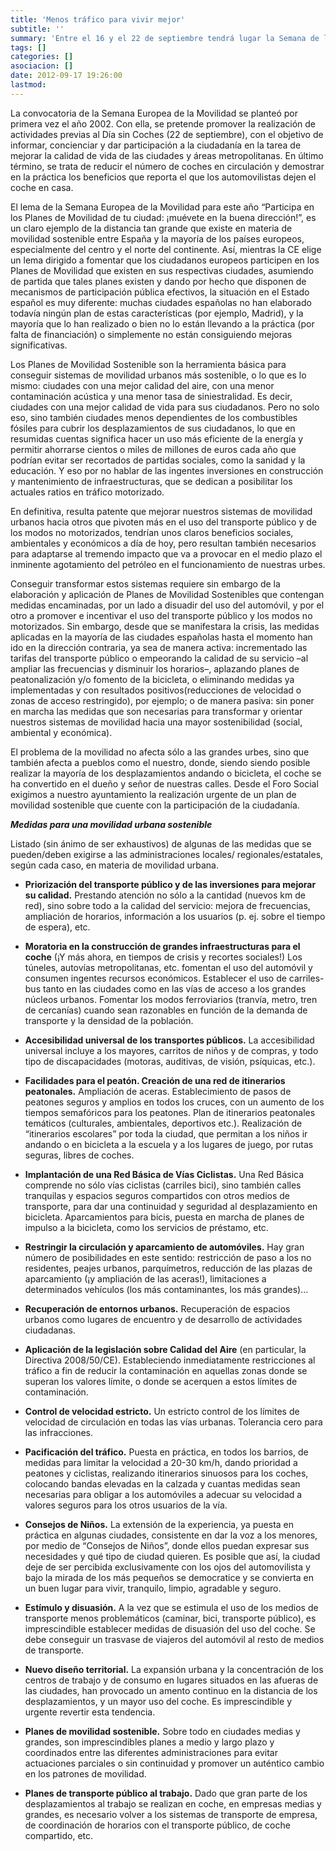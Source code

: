 ```yaml
---
title: 'Menos tráfico para vivir mejor'
subtitle: ''
summary: 'Entre el 16 y el 22 de septiembre tendrá lugar la Semana de la Movilidad en toda la UE, y a la que se suman más de 400 ciudades españolas. Con este motivo Ecologistas en Acción quiere recordar que en los entornos urbanos la calidad de vida, la salud de la población y el coste económico por desplazarse están directamente relacionados con el uso del coche. Sin embargo, todavía la mayoría de las ciudades españolas presentan un uso excesivo del automóvil, y las políticas de transporte y movilidad que se están aplicando -como consecuencia de la crisis- en los sistemas de transporte público y modos no motorizados van en la dirección opuesta para conseguir unos sistemas de movilidad urbanos más sostenibles. '
tags: []
categories: []
asociacion: []
date: 2012-09-17 19:26:00
lastmod:
---
```


La convocatoria de la Semana Europea de la Movilidad se planteó por primera vez el año 2002. Con ella, se pretende promover la realización de actividades previas al Día sin Coches (22 de septiembre), con el objetivo de informar, concienciar y dar participación a la ciudadanía en la tarea de mejorar la calidad de vida de las ciudades y áreas metropolitanas. En último término, se trata de reducir el número de coches en circulación y demostrar en la práctica los beneficios que reporta el que los automovilistas dejen el coche en casa. 

El lema de la Semana Europea de la Movilidad para este año “Participa en los Planes de Movilidad de tu ciudad: ¡muévete en la buena dirección!”, es un claro ejemplo de la distancia tan grande que existe en materia de movilidad sostenible entre España y la mayoría de los países europeos, especialmente del centro y el norte del continente. Así, mientras la CE elige un lema dirigido a fomentar que los ciudadanos europeos participen en los Planes de Movilidad que existen en sus respectivas ciudades, asumiendo de partida que tales planes existen y dando por hecho que disponen de mecanismos de participación pública efectivos, la situación en el Estado español es muy diferente: muchas ciudades españolas no han elaborado todavía ningún plan de estas características (por ejemplo, Madrid), y la mayoría que lo han realizado o bien no lo están llevando a la práctica (por falta de financiación) o simplemente no están consiguiendo mejoras significativas.

Los Planes de Movilidad Sostenible son la herramienta básica para conseguir sistemas de movilidad urbanos más sostenible, o lo que es lo mismo: ciudades con una mejor calidad del aire, con una menor contaminación acústica y una menor tasa de siniestralidad. Es decir, ciudades con una mejor calidad de vida para sus ciudadanos. Pero no solo eso, sino también ciudades menos dependientes de los combustibles fósiles para cubrir los desplazamientos de sus ciudadanos, lo que en resumidas cuentas significa hacer un uso más eficiente de la energía y permitir ahorrarse cientos o miles de millones de euros cada año que podrían evitar ser recortados de partidas sociales, como la sanidad y la educación. Y eso por no hablar de las ingentes inversiones en construcción y mantenimiento de infraestructuras, que se dedican a posibilitar los actuales ratios en tráfico motorizado.

En definitiva, resulta patente que mejorar nuestros sistemas de movilidad urbanos  hacia otros que pivoten más en el uso del transporte público y de los modos no motorizados, tendrían unos claros beneficios sociales, ambientales y económicos a día de hoy, pero resultan también necesarios para adaptarse al tremendo impacto que va a provocar en el medio plazo el inminente agotamiento del petróleo en el funcionamiento de nuestras urbes.

Conseguir transformar estos sistemas requiere sin embargo de la elaboración y aplicación de Planes de Movilidad Sostenibles que contengan medidas encaminadas, por un lado a disuadir del uso del automóvil, y por el otro a promover e incentivar el uso del transporte público y los modos no motorizados. Sin embargo, desde que se manifestara la crisis, las medidas aplicadas en la mayoría de las ciudades españolas hasta el momento han ido en la dirección contraria, ya sea de manera activa: incrementado las tarifas del transporte público o empeorando la calidad de su servicio –al ampliar las frecuencias y disminuir los horarios–, aplazando planes de peatonalización y/o fomento de la bicicleta, o eliminando medidas ya implementadas y con resultados positivos(reducciones de velocidad o zonas de acceso restringido), por ejemplo; o de manera pasiva: sin poner en marcha las medidas que son necesarias para transformar y orientar nuestros sistemas de movilidad hacia una mayor sostenibilidad (social, ambiental y económica).

El problema de la movilidad no afecta sólo a las grandes urbes, sino que también afecta a pueblos como el nuestro, donde, siendo siendo posible realizar la mayoría de los desplazamientos andando o bicicleta, el coche se ha convertido en el dueño y señor de nuestras calles. Desde el Foro Social exigimos a nuestro ayuntamiento la realización urgente de un plan de movilidad sostenible que cuente con la participación de la ciudadanía. 


***Medidas para una movilidad urbana sostenible***

Listado (sin ánimo de ser exhaustivos) de algunas de las medidas
que se pueden/deben exigirse
a las administraciones locales/
regionales/estatales, según cada
caso, en materia de movilidad
urbana.


- **Priorización del transporte
público y de las inversiones
para mejorar su calidad.**
Prestando atención no sólo a la
cantidad (nuevos km de red),
sino sobre todo a la calidad del
servicio: mejora de frecuencias,
ampliación de horarios, información a los usuarios (p. ej. sobre el
tiempo de espera), etc.

- **Moratoria en la construcción de
grandes infraestructuras para el
coche** (¡Y más ahora, en tiempos
de crisis y recortes sociales!)
Los túneles, autovías metropolitanas, etc. fomentan el uso del
automóvil y consumen ingentes
recursos económicos. Establecer
el uso de carriles-bus tanto en las
ciudades como en las vías de acceso a los grandes núcleos urbanos.
Fomentar los modos ferroviarios
(tranvía, metro, tren de cercanías)
cuando sean razonables en función de la demanda de transporte
y la densidad de la población.

- **Accesibilidad universal de los
transportes públicos.**
La accesibilidad universal incluye
a los mayores, carritos de niños y
de compras, y todo tipo de discapacidades (motoras, auditivas, de
visión, psíquicas, etc.).

- **Facilidades para el peatón.
Creación de una red de
itinerarios peatonales.**
Ampliación de aceras. Establecimiento de pasos de peatones
seguros y amplios en todos los
cruces, con un aumento de los
tiempos semafóricos para los peatones. Plan de itinerarios peatonales temáticos (culturales, ambientales, deportivos etc.). Realización
de “itinerarios escolares” por toda la
ciudad, que permitan a los niños ir
andando o en bicicleta a la escuela
y a los lugares de juego, por rutas
seguras, libres de coches.

- **Implantación de una Red Básica
de Vías Ciclistas.**
Una Red Básica comprende no
sólo vías ciclistas (carriles bici),
sino también calles tranquilas y
espacios seguros compartidos
con otros medios de transporte,
para dar una continuidad y seguridad al desplazamiento en bicicleta. Aparcamientos para bicis,
puesta en marcha de planes de
impulso a la bicicleta, como los
servicios de préstamo, etc.

- **Restringir la circulación y
aparcamiento de automóviles.**
Hay gran número de posibilidades
en este sentido: restricción de paso
a los no residentes, peajes urbanos,
parquímetros, reducción de las plazas de aparcamiento (¡y ampliación
de las aceras!), limitaciones a determinados vehículos (los más contaminantes, los más grandes)...

- **Recuperación de entornos
urbanos.**
Recuperación de espacios urbanos como lugares de encuentro
y de desarrollo de actividades
ciudadanas.

- **Aplicación de la legislación sobre
Calidad del Aire** (en particular, la
Directiva 2008/50/CE).
Estableciendo inmediatamente
restricciones al tráfico a fin de reducir la contaminación en aquellas
zonas donde se superan los valores
límite, o donde se acerquen a estos
límites de contaminación.

- **Control de velocidad estricto.**
Un estricto control de los límites
de velocidad de circulación en
todas las vías urbanas. Tolerancia
cero para las infracciones.

- **Pacificación del tráfico.**
Puesta en práctica, en todos los
barrios, de medidas para limitar
la velocidad a 20-30 km/h, dando prioridad a peatones y ciclistas, realizando itinerarios sinuosos para los coches, colocando
bandas elevadas en la calzada y
cuantas medidas sean necesarias
para obligar a los automóviles a
adecuar su velocidad a valores
seguros para los otros usuarios
de la vía.

- **Consejos de Niños.**
La extensión de la experiencia,
ya puesta en práctica en algunas
ciudades, consistente en dar la
voz a los menores, por medio de
“Consejos de Niños”, donde ellos
puedan expresar sus necesidades
y qué tipo de ciudad quieren. Es
posible que así, la ciudad deje de
ser percibida exclusivamente con
los ojos del automovilista y bajo
la mirada de los más pequeños
se democratice y se convierta en
un buen lugar para vivir, tranquilo,
limpio, agradable y seguro.

- **Estímulo y disuasión.**
A la vez que se estimula el uso
de los medios de transporte menos problemáticos (caminar, bici,
transporte público), es imprescindible establecer medidas de
disuasión del uso del coche. Se
debe conseguir un trasvase de
viajeros del automóvil al resto de
medios de transporte.

- **Nuevo diseño territorial.**
La expansión urbana y la concentración de los centros de trabajo y
de consumo en lugares situados
en las afueras de las ciudades, han
provocado un amento continuo
en la distancia de los desplazamientos, y un mayor uso del coche. Es imprescindible y urgente
revertir esta tendencia.

- **Planes de movilidad sostenible.**
Sobre todo en ciudades medias
y grandes, son imprescindibles
planes a medio y largo plazo y coordinados entre las diferentes administraciones para evitar actuaciones parciales o sin continuidad
y promover un auténtico cambio
en los patrones de movilidad.

- **Planes de transporte público al
trabajo.**
Dado que gran parte de los desplazamientos al trabajo se realizan
en coche, en empresas medias
y grandes, es necesario volver
a los sistemas de transporte de
empresa, de coordinación de horarios con el transporte público,
de coche compartido, etc.
